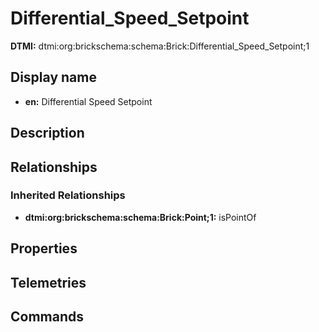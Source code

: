 # Differential_Speed_Setpoint
**DTMI:** dtmi:org:brickschema:schema:Brick:Differential_Speed_Setpoint;1
## Display name
- **en:** Differential Speed Setpoint
## Description
## Relationships
### Inherited Relationships
* **dtmi:org:brickschema:schema:Brick:Point;1:** isPointOf
## Properties
## Telemetries
## Commands
